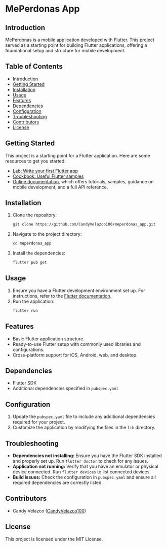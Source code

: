# MePerdonas App

## Introduction
MePerdonas is a mobile application developed with Flutter. This project served as a starting point for building Flutter applications, offering a foundational setup and structure for mobile development.

## Table of Contents
- [Introduction](#introduction)
- [Getting Started](#getting-started)
- [Installation](#installation)
- [Usage](#usage)
- [Features](#features)
- [Dependencies](#dependencies)
- [Configuration](#configuration)
- [Troubleshooting](#troubleshooting)
- [Contributors](#contributors)
- [License](#license)

## Getting Started
This project is a starting point for a Flutter application. Here are some resources to get you started:
- [Lab: Write your first Flutter app](https://docs.flutter.dev/get-started/codelab)
- [Cookbook: Useful Flutter samples](https://docs.flutter.dev/cookbook)
- [Online documentation](https://docs.flutter.dev), which offers tutorials, samples, guidance on mobile development, and a full API reference.

## Installation
1. Clone the repository:
    ```sh
    git clone https://github.com/CandyVelazco100/meperdonas_app.git
    ```
2. Navigate to the project directory:
    ```sh
    cd meperdonas_app
    ```
3. Install the dependencies:
    ```sh
    flutter pub get
    ```

## Usage
1. Ensure you have a Flutter development environment set up. For instructions, refer to the [Flutter documentation](https://flutter.dev/docs/get-started/install).
2. Run the application:
    ```sh
    flutter run
    ```

## Features
- Basic Flutter application structure.
- Ready-to-use Flutter setup with commonly used libraries and configurations.
- Cross-platform support for iOS, Android, web, and desktop.

## Dependencies
- Flutter SDK
- Additional dependencies specified in `pubspec.yaml`

## Configuration
1. Update the `pubspec.yaml` file to include any additional dependencies required for your project.
2. Customize the application by modifying the files in the `lib` directory.

## Troubleshooting
- **Dependencies not installing:** Ensure you have the Flutter SDK installed and properly set up. Run `flutter doctor` to check for any issues.
- **Application not running:** Verify that you have an emulator or physical device connected. Run `flutter devices` to list connected devices.
- **Build issues:** Check the configuration in `pubspec.yaml` and ensure all required dependencies are correctly listed.

## Contributors
- Candy Velazco ([CandyVelazco100](https://github.com/CandyVelazco100))

## License
This project is licensed under the MIT License.
